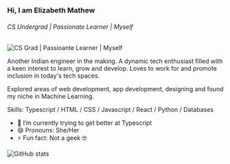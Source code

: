 ### Hi, I am Elizabeth Mathew
###### CS Undergrad | Passionate Learner | Myself
![CS Grad | Passioante Learner | Myself](https://i.postimg.cc/ry3hgGmX/Blue-Modern-Corporate-Computer-and-Technology-Linkedin-Banner.png)

Another Indian engineer in the making. A dynamic tech enthusiast filled with a keen interest to learn, grow and develop. Loves to work for and promote inclusion in today's tech spaces.

Explored areas of web development, app development, designing and found my niche in Machine Learning.

Skills: Typescript / HTML / CSS / Javascript / React / Python / Databases 

- 🌱 I’m currently trying to get better at Typescript
- 😄 Pronouns: She/Her 
- ⚡ Fun fact: Not a geek 🤓

![GitHub stats](https://github-readme-stats.vercel.app/api?username=Elizabeth-Mathew1&show_icons=true&theme=tokyonight)  


